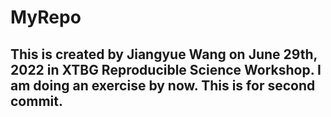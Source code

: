 # MyRepo
## This is created by Jiangyue Wang on June 29th, 2022 in XTBG Reproducible Science Workshop. I am doing an exercise by now. This is for second commit.